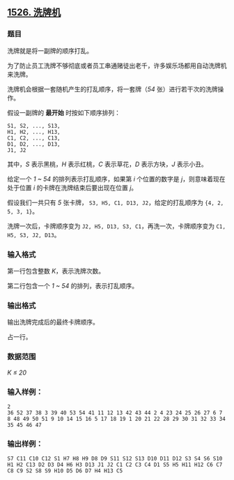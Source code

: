 ## [1526. 洗牌机](https://www.acwing.com/problem/content/1528/)

### 题目

洗牌就是将一副牌的顺序打乱。

为了防止员工洗牌不够彻底或者员工串通赌徒出老千，许多娱乐场都用自动洗牌机来洗牌。

洗牌机会根据一套随机产生的打乱顺序，将一套牌（*54* 张）进行若干次的洗牌操作。

假设一副牌的 **最开始** 时按如下顺序排列：

```
S1, S2, ..., S13,
H1, H2, ..., H13,
C1, C2, ..., C13,
D1, D2, ..., D13,
J1, J2
```

其中，*S* 表示黑桃，*H* 表示红桃，*C* 表示草花，*D* 表示方块，*J* 表示小丑。

给定一个 *1 ~ 54* 的排列表示打乱顺序，如果第 *i* 个位置的数字是 *j*，则意味着现在处于位置 *i* 的卡牌在洗牌结束后要出现在位置 *j*。

假设我们一共只有 *5* 张卡牌， `S3, H5, C1, D13, J2`，给定的打乱顺序为 `{4, 2, 5, 3, 1}`。

洗牌一次后，卡牌顺序变为 `J2, H5, D13, S3, C1`，再洗一次，卡牌顺序变为 `C1, H5, S3, J2, D13`。

### 输入格式

第一行包含整数 *K*，表示洗牌次数。

第二行包含一个 *1 ~ 54* 的排列，表示打乱顺序。

### 输出格式

输出洗牌完成后的最终卡牌顺序。

占一行。

### 数据范围

*K ≤ 20*

### 输入样例：

```
2
36 52 37 38 3 39 40 53 54 41 11 12 13 42 43 44 2 4 23 24 25 26 27 6 7 8 48 49 50 51 9 10 14 15 16 5 17 18 19 1 20 21 22 28 29 30 31 32 33 34 35 45 46 47
```

### 输出样例：

```
S7 C11 C10 C12 S1 H7 H8 H9 D8 D9 S11 S12 S13 D10 D11 D12 S3 S4 S6 S10 H1 H2 C13 D2 D3 D4 H6 H3 D13 J1 J2 C1 C2 C3 C4 D1 S5 H5 H11 H12 C6 C7 C8 C9 S2 S8 S9 H10 D5 D6 D7 H4 H13 C5
```
